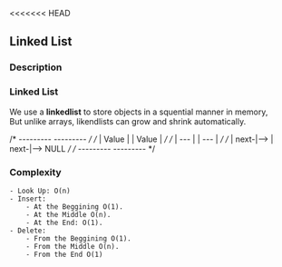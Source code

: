 
<<<<<<< HEAD
## Linked List

### Description

### Linked List
We use a **linkedlist** to store objects in a squential manner in memory,       
But unlike arrays, likendlists can grow and shrink automatically.
    
/*     ---------    ---------           */
/*     | Value |    | Value |           */
/*     |  ---  |    |  ---  |           */
/*     |  next-|--> |  next-|--> NULL   */
/*     ---------    ---------           */


### Complexity
    - Look Up: O(n)     
    - Insert:       
        - At the Beggining O(1).        
        - At the Middle O(n).       
        - At the End: O(1).     
    - Delete:       
        - From the Beggining O(1).      
        - From the Middle O(n).     
        - From the End O(1) 

